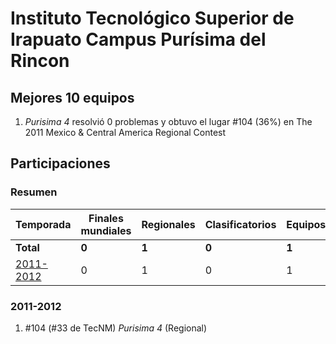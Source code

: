 ---
---

# Instituto Tecnológico Superior de Irapuato Campus Purísima del Rincon

## Mejores 10 equipos

1. _Purisima 4_ resolvió 0 problemas y obtuvo el lugar #104 (36%) en The 2011 Mexico & Central America Regional Contest

## Participaciones

### Resumen

| Temporada | Finales mundiales | Regionales | Clasificatorios | Equipos |
| --- | --- | --- | --- | --- |
| **Total** | **0** | **1** | **0** | **1** |
| [2011-2012](#2011-2012) | 0 | 1 | 0 | 1 |

### 2011-2012

1. #104 (#33 de TecNM) _Purisima 4_ (Regional)



